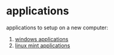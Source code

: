 # applications
applications to setup on a new computer: 
1. [windows applications](./windows.md)
2. [linux mint applications](./linux-mint.md)
